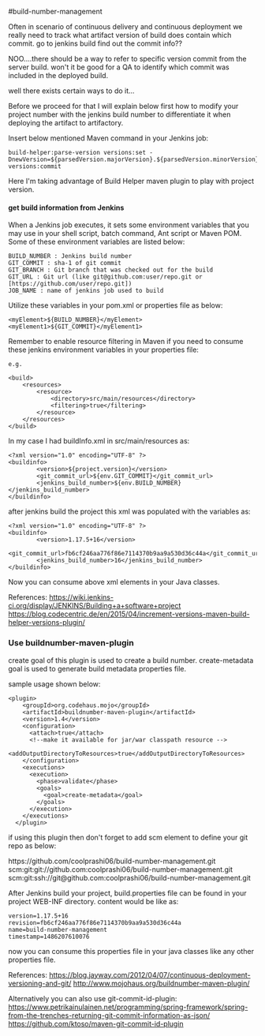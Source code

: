 #build-number-management

Often in scenario of continuous delivery and continuous deployment we really need to track what artifact version of build does contain which commit.
go to jenkins build find out the commit info??

NOO....there should be a way to refer to specific version commit from the server build. 
won't it be good for a QA to identify which commit was included in the deployed build. 

well there exists certain ways to do it...

Before we proceed for that I will explain below first how to modify your project number with the jenkins build number to differentiate it when deploying the artifact to artifactory.

Insert below mentioned Maven command in your Jenkins job:

```
build-helper:parse-version versions:set -DnewVersion=${parsedVersion.majorVersion}.${parsedVersion.minorVersion}.${parsedVersion.incrementalVersion}+$BUILD_NUMBER versions:commit
```

Here I'm taking advantage of Build Helper maven plugin to play with project version.

#### get build information from Jenkins
 
When a Jenkins job executes, it sets some environment variables that you may use in your shell script, batch command, Ant script or Maven POM. Some of these environment variables are listed below:

```
BUILD_NUMBER : Jenkins build number
GIT_COMMIT : sha-1 of git commit
GIT_BRANCH : Git branch that was checked out for the build
GIT_URL : Git url (like git@github.com:user/repo.git or [https://github.com/user/repo.git])
JOB_NAME : name of jenkins job used to build
```

Utilize these variables in your pom.xml or properties file as below:
```
<myElement>${BUILD_NUMBER}</myElement>
<myElement1>${GIT_COMMIT}</myElement1>
```

Remember to enable resource filtering in Maven if you need to consume these jenkins environment variables in your properties file:

```
e.g.

<build>
    <resources>
        <resource>
            <directory>src/main/resources</directory>
            <filtering>true</filtering>
        </resource>
    </resources>
</build>
```

In my case I had buildInfo.xml in src/main/resources as:

```
<?xml version="1.0" encoding="UTF-8" ?>
<buildinfo>
        <version>${project.version}</version>
        <git_commit_url>${env.GIT_COMMIT}</git_commit_url>
        <jenkins_build_number>${env.BUILD_NUMBER}</jenkins_build_number>
</buildinfo>

```
after jenkins build the project this xml was populated with the variables as:
```
<?xml version="1.0" encoding="UTF-8" ?>
<buildinfo>
        <version>1.17.5+16</version>
        <git_commit_url>fb6cf246aa776f86e7114370b9aa9a530d36c44a</git_commit_url>
        <jenkins_build_number>16</jenkins_build_number>
</buildinfo>

```

Now you can consume above xml elements in your Java classes.

References: 
https://wiki.jenkins-ci.org/display/JENKINS/Building+a+software+project
https://blog.codecentric.de/en/2015/04/increment-versions-maven-build-helper-versions-plugin/


### Use buildnumber-maven-plugin 
 
create goal of this plugin is used to create a build number.
create-metadata goal is used to generate build metadata properties file.

sample usage shown below:

    <plugin>
        <groupId>org.codehaus.mojo</groupId>
        <artifactId>buildnumber-maven-plugin</artifactId>
        <version>1.4</version>
        <configuration>
          <attach>true</attach>
          <!--make it available for jar/war classpath resource -->
          <addOutputDirectoryToResources>true</addOutputDirectoryToResources>
        </configuration>
        <executions>
          <execution>
            <phase>validate</phase>
            <goals>
              <goal>create-metadata</goal>
            </goals>
          </execution>
        </executions>
      </plugin>

if using this plugin then don't forget to add scm element to define your git repo as below:

  <scm>
    <url>https://github.com/coolprashi06/build-number-management.git</url>
    <connection>scm:git:git://github.com:coolprashi06/build-number-management.git</connection>
    <developerConnection>scm:git:ssh://git@github.com:coolprashi06/build-number-management.git</developerConnection>
  </scm>

After Jenkins build your project, build.properties file can be found in your project WEB-INF directory. content would be like as:

```
version=1.17.5+16
revision=fb6cf246aa776f86e7114370b9aa9a530d36c44a
name=build-number-management
timestamp=1486207610076
```

now you can consume this properties file in your java classes like any other properties file.

References:
https://blog.jayway.com/2012/04/07/continuous-deployment-versioning-and-git/
http://www.mojohaus.org/buildnumber-maven-plugin/


 
Alternatively you can also use git-commit-id-plugin:
https://www.petrikainulainen.net/programming/spring-framework/spring-from-the-trenches-returning-git-commit-information-as-json/
https://github.com/ktoso/maven-git-commit-id-plugin